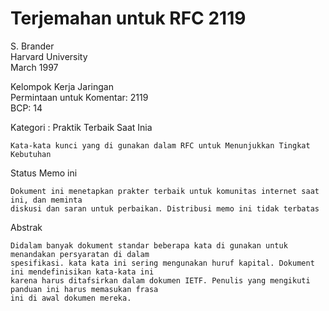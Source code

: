 # Terjemahan untuk RFC 2119

S. Brander\
Harvard University\
March 1997

Kelompok Kerja Jaringan\
Permintaan untuk Komentar: 2119\
BCP: 14			

Kategori : Praktik Terbaik Saat Inia

    Kata-kata kunci yang di gunakan dalam RFC untuk Menunjukkan Tingkat Kebutuhan

Status Memo ini

    Dokument ini menetapkan prakter terbaik untuk komunitas internet saat ini, dan meminta
    diskusi dan saran untuk perbaikan. Distribusi memo ini tidak terbatas

Abstrak

    Didalam banyak dokument standar beberapa kata di gunakan untuk menandakan persyaratan di dalam
    spesifikasi. kata kata ini sering mengunakan huruf kapital. Dokument ini mendefinisikan kata-kata ini 
    karena harus ditafsirkan dalam dokumen IETF. Penulis yang mengikuti panduan ini harus memasukan frasa 
    ini di awal dokumen mereka.

	

	

